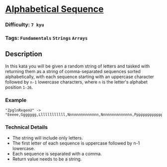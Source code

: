 # [Alphabetical Sequence](https://www.codewars.com/kata/5bd00c99dbc73908bb00057a)

### Difficulty: `7 kyu`

### Tags: `Fundamentals` `Strings` `Arrays`

## Description

In this kata you will be given a random string of letters and tasked with returning them as a string of comma-separated sequences sorted alphabetically, with each sequence starting with an uppercase character followed by `n-1` lowercase characters, where `n` is the letter's alphabet position `1-26`.

### Example

```
"ZpglnRxqenU" -> "Eeeee,Ggggggg,Llllllllllll,Nnnnnnnnnnnnnn,Nnnnnnnnnnnnnn,Pppppppppppppppp,Qqqqqqqqqqqqqqqqq,Rrrrrrrrrrrrrrrrrr,Uuuuuuuuuuuuuuuuuuuuu,Xxxxxxxxxxxxxxxxxxxxxxxx,Zzzzzzzzzzzzzzzzzzzzzzzzzz"
```

### Technical Details
- The string will include only letters.
- The first letter of each sequence is uppercase followed by n-1 lowercase.
- Each sequence is separated with a comma.
- Return value needs to be a string.
